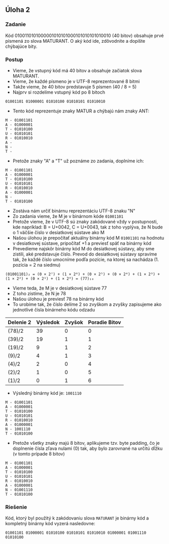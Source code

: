 ## Úloha 2

### Zadanie

Kód 0100110101000001010101000101010101010010 (40 bitov) obsahuje prvé písmená zo slova MATURANT. 
O aký kód ide, zdôvodnite a dopíšte chýbajúce bity.

### Postup

- Vieme, že vstupný kód má 40 bitov a obsahuje začiatok slova MATURANT.
- Vieme, že každé písmeno je v UTF-8 reprezentované 8 bitmi
- Takže vieme, že 40 bitov predstavuje 5 písmen (40 / 8 = 5)
- Najprv si rozdelíme vstupný kód po 8 bitoch
```
01001101 01000001 01010100 01010101 01010010
```
- Tento kód reprezentuje znaky MATUR a chýbajú nám znaky ANT:
```
M - 01001101
A - 01000001
T - 01010100
U - 01010101
R - 01010010
A -
N -
T -
```
- Pretože znaky "A" a "T" už poznáme zo zadania, doplníme ich:
```
M - 01001101
A - 01000001
T - 01010100
U - 01010101
R - 01010010
A - 01000001
N -
T - 01010100
```
- Zostáva nám určiť binárnu reprezentáciu UTF-8 znaku "N"
- Zo zadania vieme, že M je v binárnom kóde ``01001101``
- Pretože vieme, že v UTF-8 sú znaky zakódované vždy v postupnosti, kde napríklad: B = U+0042, C = U+0043, tak z toho vyplýva, že N bude o 1 väčšie číslo v desiatkovej sústave ako M
- Našou úlohou je prepočítať aktuálny binárny kód M ``01001101`` na hodnotu v desiatkovej sústave, pripočítať +1 a previesť späť na binárny kód
- Prevedieme najskôr binárny kód M do desiatkovej sústavy, aby sme zistili, aké predstavuje číslo. Prevod do desiatkovej sústavy spravíme tak, že každé číslo umocníme podľa pozície, na ktorej sa nachádza (1. pozícia = 2 na siedmu)
```
(01001101)₂ = (0 × 2⁷) + (1 × 2⁶) + (0 × 2⁵) + (0 × 2⁴) + (1 × 2³) + (1 × 2²) + (0 × 2¹) + (1 × 2⁰) = (77)₁₀
```
- Vieme teda, že M je v desiatkovej sústave 77
- Z toho zistíme, že N je 78
- Našou úlohou je previesť 78 na binárny kód
- To urobíme tak, že číslo delíme 2 so zvyškom a zvyšky zapisujeme ako jednotlivé čísla binárneho kódu odzadu

| Delenie 2 | Výsledok | Zvyšok | Poradie Bitov |
|-----------|----------|--------|---------------|
| (78)/2    | 39       | 0      | 0             |
| (39)/2    | 19       | 1      | 1             |
| (19)/2    | 9        | 1      | 2             |
| (9)/2     | 4        | 1      | 3             |
| (4)/2     | 2        | 0      | 4             |
| (2)/2     | 1        | 0      | 5             |
| (1)/2     | 0        | 1      | 6             |

- Výsledný binárny kód je: ``1001110``
```
M - 01001101
A - 01000001
T - 01010100
U - 01010101
R - 01010010
A - 01000001
N - 1001110
T - 01010100
```
- Pretože všetky znaky majú 8 bitov, aplikujeme tzv. byte padding, čo je doplnenie čísla zľava nulami (0) tak, aby bylo zarovnané na určitú dĺžku (v tomto prípade 8 bitov)
```
M - 01001101
A - 01000001
T - 01010100
U - 01010101
R - 01010010
A - 01000001
N - 01001110
T - 01010100
```

### Riešenie

Kód, ktorý byl použitý k zakódovaniu slova ``MATURANT`` je binárny kód a kompletný binárny kód vyzerá nasledovne:

```
01001101 01000001 01010100 01010101 01010010 01000001 01001110 01010100
```
